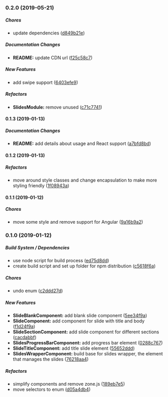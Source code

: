 ### 0.2.0 (2019-05-21)

##### Chores

*  update dependencies ([d849b21e](https://github.com/MichaelSolati/nge-slides/commit/d849b21ea2c02cfb6691404bbcc421d81ffdd6f4))

##### Documentation Changes

* **README:**  update CDN url ([f25c58c7](https://github.com/MichaelSolati/nge-slides/commit/f25c58c7ba9756a3804814ac81270662164b0da8))

##### New Features

*  add swipe support ([6403efe9](https://github.com/MichaelSolati/nge-slides/commit/6403efe92948b788874e7a69c092ad2985beeac3))

##### Refactors

* **SlidesModule:**  remove unused ([c71c7741](https://github.com/MichaelSolati/nge-slides/commit/c71c7741520b3b3b07dc9a457680c2326e9a3654))

#### 0.1.3 (2019-01-13)

##### Documentation Changes

* **README:**  add details about usage and React support ([a7bfd8bd](https://github.com/MichaelSolati/nge-slides/commit/a7bfd8bdd04e93f31f7899019c3ef217001cffb4))

#### 0.1.2 (2019-01-13)

##### Refactors

*  move around style classes and change encapsulation to make more styling friendly ([1f08943a](https://github.com/MichaelSolati/nge-slides/commit/1f08943a6c984b5c91e63680c1d71df8b7ed72d6))

#### 0.1.1 (2019-01-12)

##### Chores

*  move some style and remove support for Angular ([9a16b9a2](https://github.com/MichaelSolati/nge-slides/commit/9a16b9a2c6ba7e80622e069d6d8056bcad96049e))

### 0.1.0 (2019-01-12)

##### Build System / Dependencies

*  use node script for build process ([ed75d8dd](https://github.com/MichaelSolati/nge-slides/commit/ed75d8dd6f399d916808e822c0f28c9f14a89c5b))
*  create build script and set up folder for npm distribution ([c5618f6a](https://github.com/MichaelSolati/nge-slides/commit/c5618f6a1cb0724ae8828f3c90054c8c56ccc593))

##### Chores

*  undo enum ([c2ddd27d](https://github.com/MichaelSolati/nge-slides/commit/c2ddd27decf37dcf3fc4bbd379b2c17c547e6546))

##### New Features

* **SlideBlankComponent:**  add blank slide component ([5ee34f9a](https://github.com/MichaelSolati/nge-slides/commit/5ee34f9a35a12d29b0459ab19c595d5e5ac9fa72))
* **SlideComponent:**  add component for slide with title and body ([f1d24f9a](https://github.com/MichaelSolati/nge-slides/commit/f1d24f9a7dddd83bbdf444fbf5c25dff1213d6d2))
* **SlideSectionComponent:**  add slide component for different sections ([cacdabbf](https://github.com/MichaelSolati/nge-slides/commit/cacdabbf3062dccc6ce5db4cf277dc499434981b))
* **SlidesProgressBarComponent:**  add progress bar element ([0288c767](https://github.com/MichaelSolati/nge-slides/commit/0288c76758a029e2de67a1335e8645e318e7af5e))
* **SlideTitleComponent:**  add title slide element ([55652ddd](https://github.com/MichaelSolati/nge-slides/commit/55652ddd84ccbcd5e5d3b486b681551cf706a182))
* **SlidesWrapperComponent:**  build base for slides wrapper, the element that manages the slides ([76218aa4](https://github.com/MichaelSolati/nge-slides/commit/76218aa4b242c75842d1c56298d7458b868b46db))

##### Refactors

*  simplify components and remove zone.js ([189eb7e5](https://github.com/MichaelSolati/nge-slides/commit/189eb7e5da8a7713087be150e32a1b9634b1f631))
*  move selectors to enum ([d05a4db4](https://github.com/MichaelSolati/nge-slides/commit/d05a4db4d376ad8524a6628468af7a41b3ca52e8))

